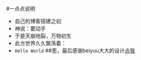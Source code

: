 #一点点说明

* 自己的博客搭建之初
* 神说：要动手
* 于是天崩地裂，万物初生
* 此方世界久久飘荡着：
* `Hello World`
##恩，最后感谢beiyuu大大的设计[点我](http://beiyuu.com/why-blog)
